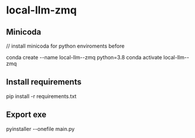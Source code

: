 # local-llm-zmq

## Minicoda

// install minicoda for python enviroments before

conda create --name local-llm--zmq python=3.8
conda activate local-llm--zmq

## Install requirements

pip install -r requirements.txt

## Export exe

pyinstaller --onefile main.py
